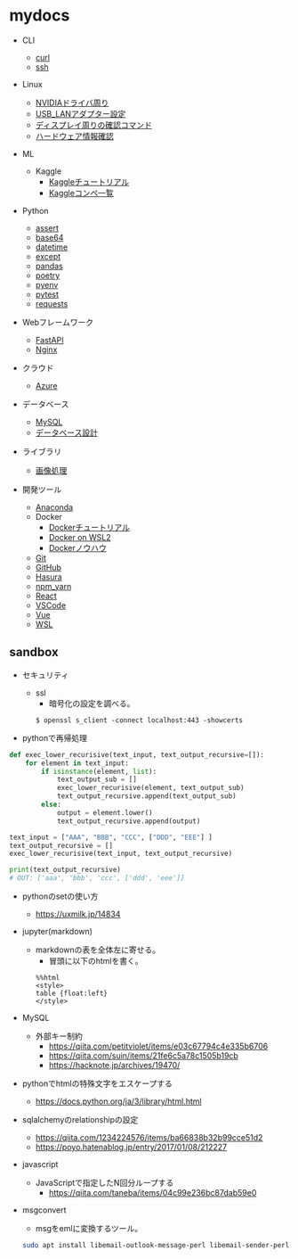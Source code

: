 # mydocs

- CLI
  - [curl](./CLI/curl/README.md)
  - [ssh ](./CLI/ssh/README.md)

- Linux
  - [NVIDIAドライバ周り            ](./Linux/NVIDIAドライバ周り/README.md)
  - [USB_LANアダプター設定         ](./Linux/USB_LANアダプター設定/README.md)
  - [ディスプレイ周りの確認コマンド](./Linux/ディスプレイ周りの確認コマンド/README.md)
  - [ハードウェア情報確認          ](./Linux/ハードウェア情報確認/README.md)

- ML
  - Kaggle
    - [Kaggleチュートリアル](./ML/Kaggle/Kaggle.01tutorial.md)
    - [Kaggleコンペ一覧    ](./ML/Kaggle/Kaggle.02compe.md)

- Python
  - [assert  ](./Python/assert/README.md)
  - [base64  ](./Python/base64/README.md)
  - [datetime](./Python/datetime/README.md)
  - [except  ](./Python/except/README.md)
  - [pandas  ](./Python/pandas/README.md)
  - [poetry  ](./Python/poetry/README.md)
  - [pyenv   ](./Python/pyenv/README.md)
  - [pytest  ](./Python/pytest/README.md)
  - [requests](./Python/requests/README.md)

- Webフレームワーク
  - [FastAPI](./Webフレームワーク/FastAPI/README.md)
  - [Nginx  ](./Webフレームワーク/Nginx/README.md)

- クラウド
  - [Azure](./クラウド/Azure/README.md)

- データベース
  - [MySQL](./データベース/MySQL/README.md)
  - [データベース設計](./データベース/データベース設計/README)

- ライブラリ
  - [画像処理](./ライブラリ/画像処理/README.md)

- 開発ツール
  - [Anaconda](./開発ツール/Anaconda/README.md)
  - Docker
    - [Dockerチュートリアル](./開発ツール/Docker/Docker.01tutorial.md)
    - [Docker on WSL2      ](./開発ツール/Docker/Docker.02WSL.md)
    - [Dockerノウハウ      ](./開発ツール/Docker/Docker.99knowhow.md)
  - [Git     ](./開発ツール/Git/README.md)
  - [GitHub  ](./開発ツール/GitHub/README.md)
  - [Hasura  ](./開発ツール/Hasura/README.md)
  - [npm_yarn](./開発ツール/npm_yarn/README.md)
  - [React   ](./開発ツール/React/README.md)
  - [VSCode  ](./開発ツール/VSCode/README.md)
  - [Vue     ](./開発ツール/Vue/README.md)
  - [WSL     ](./開発ツール/WSL/README.md)


## sandbox

- セキュリティ
  - ssl
    - 暗号化の設定を調べる。
    ```shell
    $ openssl s_client -connect localhost:443 -showcerts
    ```

- pythonで再帰処理

```python
def exec_lower_recurisive(text_input, text_output_recursive=[]):
    for element in text_input:
        if isinstance(element, list):
            text_output_sub = []
            exec_lower_recurisive(element, text_output_sub)
            text_output_recursive.append(text_output_sub)
        else:
            output = element.lower()
            text_output_recursive.append(output)

text_input = ["AAA", "BBB", "CCC", ["DDD", "EEE"] ]
text_output_recursive = []
exec_lower_recurisive(text_input, text_output_recursive)

print(text_output_recursive)
# OUT: ['aaa', 'bbb', 'ccc', ['ddd', 'eee']]
```

- pythonのsetの使い方
  - https://uxmilk.jp/14834

- jupyter(markdown)
  - markdownの表を全体左に寄せる。
    - 冒頭に以下のhtmlを書く。
    ```
    %%html
    <style>
    table {float:left}
    </style>
    ```

- MySQL
  - 外部キー制約
    - https://qiita.com/petitviolet/items/e03c67794c4e335b6706
    - https://qiita.com/suin/items/21fe6c5a78c1505b19cb
    - https://hacknote.jp/archives/19470/

- pythonでhtmlの特殊文字をエスケープする
  - https://docs.python.org/ja/3/library/html.html

- sqlalchemyのrelationshipの設定
  - https://qiita.com/1234224576/items/ba66838b32b99cce51d2
  - https://poyo.hatenablog.jp/entry/2017/01/08/212227

- javascript
  - JavaScriptで指定したN回分ループする
    - https://qiita.com/taneba/items/04c99e236bc87dab59e0

- msgconvert
  - msgをemlに変換するツール。
  ```sh
  sudo apt install libemail-outlook-message-perl libemail-sender-perl
  ```
